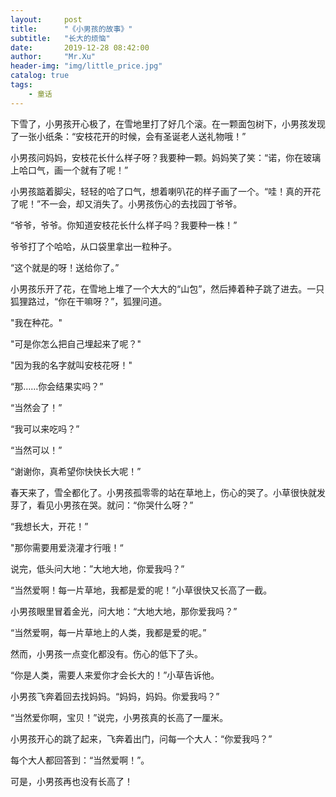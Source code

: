 ```yaml
---
layout:     post
title:      "《小男孩的故事》"
subtitle:   "长大的烦恼"
date:       2019-12-28 08:42:00
author:     "Mr.Xu"
header-img: "img/little_price.jpg"
catalog: true
tags:
    - 童话
---
```


下雪了，小男孩开心极了，在雪地里打了好几个滚。在一颗面包树下，小男孩发现了一张小纸条：“安枝花开的时候，会有圣诞老人送礼物哦！”

小男孩问妈妈，安枝花长什么样子呀？我要种一颗。妈妈笑了笑：“诺，你在玻璃上哈口气，画一个就有了呢！”

小男孩踮着脚尖，轻轻的哈了口气，想着喇叭花的样子画了一个。“哇！真的开花了呢！”不一会，却又消失了。小男孩伤心的去找园丁爷爷。

“爷爷，爷爷。你知道安枝花长什么样子吗？我要种一株！”

爷爷打了个哈哈，从口袋里拿出一粒种子。

“这个就是的呀！送给你了。”

小男孩乐开了花，在雪地上堆了一个大大的“山包”，然后捧着种子跳了进去。一只狐狸路过，“你在干嘛呀？”，狐狸问道。

"我在种花。"

"可是你怎么把自己埋起来了呢？"

"因为我的名字就叫安枝花呀！"

“那……你会结果实吗？”

“当然会了！”

“我可以来吃吗？”

“当然可以！”

“谢谢你，真希望你快快长大呢！”

春天来了，雪全都化了。小男孩孤零零的站在草地上，伤心的哭了。小草很快就发芽了，看见小男孩在哭。就问：“你哭什么呀？”

“我想长大，开花！”

"那你需要用爱浇灌才行哦！“

说完，低头问大地：”大地大地，你爱我吗？”

“当然爱啊！每一片草地，我都是爱的呢！”小草很快又长高了一截。

小男孩眼里冒着金光，问大地：“大地大地，那你爱我吗？”

“当然爱啊，每一片草地上的人类，我都是爱的呢。”

然而，小男孩一点变化都没有。伤心的低下了头。

“你是人类，需要人来爱你才会长大的！”小草告诉他。

小男孩飞奔着回去找妈妈。“妈妈，妈妈。你爱我吗？”

“当然爱你啊，宝贝！”说完，小男孩真的长高了一厘米。

小男孩开心的跳了起来，飞奔着出门，问每一个大人：“你爱我吗？”

每个大人都回答到：“当然爱啊！”。

可是，小男孩再也没有长高了！

